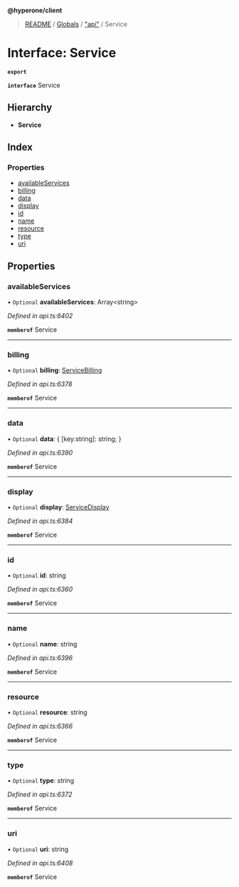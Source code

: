 **@hyperone/client**

> [README](../README.md) / [Globals](../globals.md) / ["api"](../modules/_api_.md) / Service

# Interface: Service

**`export`** 

**`interface`** Service

## Hierarchy

* **Service**

## Index

### Properties

* [availableServices](_api_.service.md#availableservices)
* [billing](_api_.service.md#billing)
* [data](_api_.service.md#data)
* [display](_api_.service.md#display)
* [id](_api_.service.md#id)
* [name](_api_.service.md#name)
* [resource](_api_.service.md#resource)
* [type](_api_.service.md#type)
* [uri](_api_.service.md#uri)

## Properties

### availableServices

• `Optional` **availableServices**: Array\<string>

*Defined in api.ts:6402*

**`memberof`** Service

___

### billing

• `Optional` **billing**: [ServiceBilling](_api_.servicebilling.md)

*Defined in api.ts:6378*

**`memberof`** Service

___

### data

• `Optional` **data**: { [key:string]: string;  }

*Defined in api.ts:6390*

**`memberof`** Service

___

### display

• `Optional` **display**: [ServiceDisplay](_api_.servicedisplay.md)

*Defined in api.ts:6384*

**`memberof`** Service

___

### id

• `Optional` **id**: string

*Defined in api.ts:6360*

**`memberof`** Service

___

### name

• `Optional` **name**: string

*Defined in api.ts:6396*

**`memberof`** Service

___

### resource

• `Optional` **resource**: string

*Defined in api.ts:6366*

**`memberof`** Service

___

### type

• `Optional` **type**: string

*Defined in api.ts:6372*

**`memberof`** Service

___

### uri

• `Optional` **uri**: string

*Defined in api.ts:6408*

**`memberof`** Service
